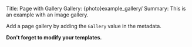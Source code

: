 Title: Page with Gallery
Gallery: {photo}example_gallery/
Summary: This is an example with an image gallery.

Add a page gallery by adding the ```Gallery``` value in the metadata.

**Don't forget to modify your templates.**
